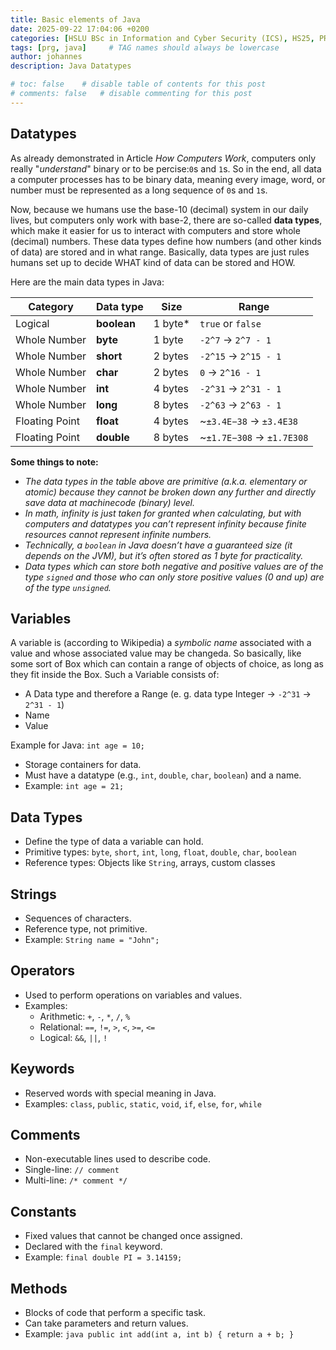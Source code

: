```yaml
---
title: Basic elements of Java
date: 2025-09-22 17:04:06 +0200
categories: [HSLU BSc in Information and Cyber Security (ICS), HS25, PRG]
tags: [prg, java]     # TAG names should always be lowercase
author: johannes
description: Java Datatypes

# toc: false    # disable table of contents for this post
# comments: false   # disable commenting for this post
---
```


## Datatypes

As already demonstrated in Article *How Computers Work*, computers only really "*understand*" binary or to be percise:`0`s and `1`s. So in the end, all data a computer processes has to be binary data, meaning every image, word, or number must be represented as a long sequence of `0`s and `1`s.

Now, because we humans use the base-10 (decimal) system in our daily lives, but computers only work with base-2, there are so-called **data types**, which make it easier for us to interact with computers and store whole (decimal) numbers. These data types define how numbers (and other kinds of data) are stored and in what range. Basically, data types are just rules humans set up to decide WHAT kind of data can be stored and HOW.

Here are the main data types in Java:

| Category       | Data type  | Size    | Range                      |
|----------------|------------|---------|----------------------------|
| Logical        | **boolean**| 1 byte* | `true` or `false`          |
| Whole Number   | **byte**   | 1 byte  | `-2^7` → `2^7 - 1`         |
| Whole Number   | **short**  | 2 bytes | `-2^15` → `2^15 - 1`       |
| Whole Number   | **char**   | 2 bytes | `0` → `2^16 - 1`           |
| Whole Number   | **int**    | 4 bytes | `-2^31` → `2^31 - 1`       |
| Whole Number   | **long**   | 8 bytes | `-2^63` → `2^63 - 1`       |
| Floating Point | **float**  | 4 bytes | ~`±3.4E−38` → `±3.4E38`    |
| Floating Point | **double** | 8 bytes | ~`±1.7E−308` → `±1.7E308`  |

**Some things to note:**

- *The data types in the table above are primitive (a.k.a. elementary or atomic) because they cannot be broken down any further and directly save data at machinecode (binary) level.*
- *In math, infinity is just taken for granted when calculating, but with computers and datatypes you can’t represent infinity because finite resources cannot represent infinite numbers.*
- *Technically, a `boolean` in Java doesn’t have a guaranteed size (it depends on the JVM), but it’s often stored as 1 byte for practicality.*
- *Data types which can store both negative and positive values are of the type `signed` and those who can only store positive values (0 and up) are of the type `unsigned`.*

<!-- Final Version until here! -->
## Variables

A variable is (according to Wikipedia) a *symbolic name* associated with a value and whose associated value may be changeda. So basically, like some sort of Box which can contain a range of objects of choice, as long as they fit inside the Box. Such a Variable consists of:

- A Data type and therefore a Range (e. g. data type Integer -> `-2^31` → `2^31 - 1`)
- Name
- Value

Example for Java:
`int age = 10;`

- Storage containers for data.
- Must have a datatype (e.g., `int`, `double`, `char`, `boolean`) and a name.
- Example: `int age = 21;`

## Data Types

- Define the type of data a variable can hold.
- Primitive types: `byte`, `short`, `int`, `long`, `float`, `double`, `char`, `boolean`
- Reference types: Objects like `String`, arrays, custom classes

## Strings

- Sequences of characters.
- Reference type, not primitive.
- Example: `String name = "John";`

## Operators

- Used to perform operations on variables and values.
- Examples:
  - Arithmetic: `+`, `-`, `*`, `/`, `%`
  - Relational: `==`, `!=`, `>`, `<`, `>=`, `<=`
  - Logical: `&&`, `||`, `!`

## Keywords

- Reserved words with special meaning in Java.
- Examples: `class`, `public`, `static`, `void`, `if`, `else`, `for`, `while`

## Comments

- Non-executable lines used to describe code.
- Single-line: `// comment`
- Multi-line: `/* comment */`

## Constants

- Fixed values that cannot be changed once assigned.
- Declared with the `final` keyword.
- Example: `final double PI = 3.14159;`

## Methods

- Blocks of code that perform a specific task.
- Can take parameters and return values.
- Example:
  `java
  public int add(int a, int b) {
      return a + b;
  }`
  